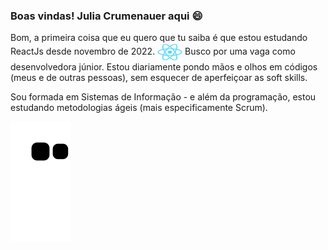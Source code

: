 <!--### Hi there 👋-->

### Boas vindas! Julia Crumenauer aqui 😄
Bom, a primeira coisa que eu quero que tu saiba é que estou estudando ReactJs desde novembro de 2022. 
<img align="center" height="30" width="40" alt="react-icon" src="https://raw.githubusercontent.com/devicons/devicon/master/icons/react/react-original.svg">
Busco por uma vaga como desenvolvedora júnior. 
Estou diariamente pondo mãos e olhos em códigos (meus e de outras pessoas), sem esquecer de aperfeiçoar as soft skills.

Sou formada em Sistemas de Informação - e além da programação, estou estudando metodologias ágeis (mais especificamente Scrum).

<!--<div>
  
  <img  height="180em" src="https://github-readme-stats.vercel.app/api?username=JuliaCrumenauer&show_icons=true&theme=codeSTACKr&include_all_commits=true&count_private=true"/>
  <img  height="180em" src="https://github-readme-stats.vercel.app/api/top-langs/?username=JuliaCrumenauer&layout=compact&langs_count=16&theme=codeSTACKr"/>
</div>-->

![Snake animation](https://github.com/JuliaCrumenauer/JuliaCrumenauer/blob/output/github-contribution-grid-snake.svg)

<!--
**JuliaCrumenauer/JuliaCrumenauer** is a ✨ _special_ ✨ repository because its `README.md` (this file) appears on your GitHub profile.

Here are some ideas to get you started:

- 🔭 I’m currently working on ...
- 🌱 I’m currently learning ...
- 👯 I’m looking to collaborate on ...
- 🤔 I’m looking for help with ...
- 💬 Ask me about ...
- 📫 How to reach me: ...
- 😄 Pronouns: ...
- ⚡ Fun fact: ...
-->
